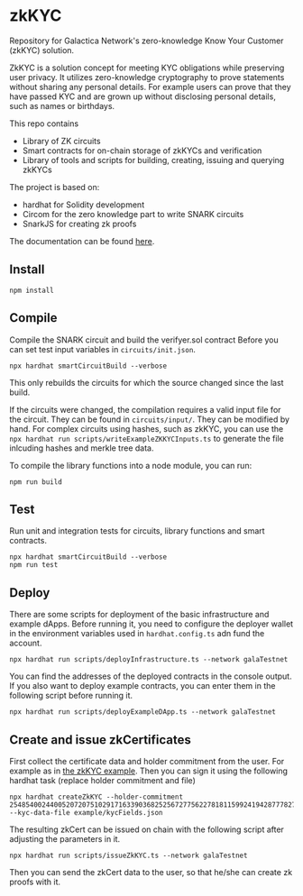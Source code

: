 # zkKYC
Repository for Galactica Network's zero-knowledge Know Your Customer (zkKYC) solution.

ZkKYC is a solution concept for meeting KYC obligations while preserving user privacy. It utilizes zero-knowledge cryptography to prove statements without sharing any personal details. For example users can prove that they have passed KYC and are grown up without disclosing personal details, such as names or birthdays.

This repo contains
- Library of ZK circuits
- Smart contracts for on-chain storage of zkKYCs and verification
- Library of tools and scripts for building, creating, issuing and querying zkKYCs

The project is based on:
- hardhat for Solidity development
- Circom for the zero knowledge part to write SNARK circuits
- SnarkJS for creating zk proofs

The documentation can be found [here](https://app.gitbook.com/o/IbmhhVJSM8rZ0aECe2R3/s/NMoORBGBxztthVlosoIF/galactica-concepts/zero-knowledge-kyc).

## Install
```shell
npm install
```

## Compile
Compile the SNARK circuit and build the verifyer.sol contract
Before you can set test input variables in `circuits/init.json`.
```shell
npx hardhat smartCircuitBuild --verbose
```
This only rebuilds the circuits for which the source changed since the last build.

If the circuits were changed, the compilation requires a valid input file for the circuit. They can be found in `circuits/input/`. They can be modified by hand. For complex circuits using hashes, such as zkKYC, you can use the `npx hardhat run scripts/writeExampleZKKYCInputs.ts` to generate the file inlcuding hashes and merkle tree data.

To compile the library functions into a node module, you can run:
```shell
npm run build
```

## Test
Run unit and integration tests for circuits, library functions and smart contracts.
```shell
npx hardhat smartCircuitBuild --verbose
npm run test
```

## Deploy
There are some scripts for deployment of the basic infrastructure and example dApps.
Before running it, you need to configure the deployer wallet in the environment variables used in `hardhat.config.ts` adn fund the account.
```shell
npx hardhat run scripts/deployInfrastructure.ts --network galaTestnet
```
You can find the addresses of the deployed contracts in the console output.
If you also want to deploy example contracts, you can enter them in the following script before running it.
```shell
npx hardhat run scripts/deployExampleDApp.ts --network galaTestnet
```

## Create and issue zkCertificates
First collect the certificate data and holder commitment from the user. For example as in [the zkKYC example](example/kycFields.json).
Then you can sign it using the following hardhat task (replace holder commitment and file)
```shell
npx hardhat createZkKYC --holder-commitment 2548540024400520720751029171633903682525672775622781811599241942877782733224 --kyc-data-file example/kycFields.json
```
The resulting zkCert can be issued on chain with the following script after adjusting the parameters in it.
```shell
npx hardhat run scripts/issueZkKYC.ts --network galaTestnet
```
Then you can send the zkCert data to the user, so that he/she can create zk proofs with it.
